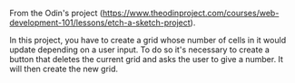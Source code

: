 From the Odin's project (https://www.theodinproject.com/courses/web-development-101/lessons/etch-a-sketch-project).

<p> In this project, you have to create a grid whose number of cells in it would update depending on a user input. To do so it's necessary to create a button that deletes the current grid and asks the user to give a number. It will then create the new grid.  </p>
